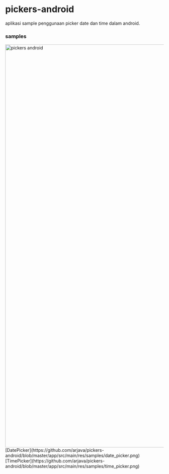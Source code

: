 # pickers-android
aplikasi sample penggunaan picker date dan time dalam android.

### samples ###
<img src="/blob/master/app/src/main/res/samples/pickers.gif" title="pickers android" width="720" height="1280" />
[DatePicker](https://github.com/arjava/pickers-android/blob/master/app/src/main/res/samples/date_picker.png)
[TimePicker](https://github.com/arjava/pickers-android/blob/master/app/src/main/res/samples/time_picker.png)
